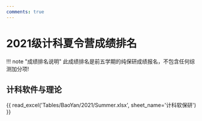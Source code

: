 ```yaml
---
comments: true
---
```

# 2021级计科夏令营成绩排名

!!! note "成绩排名说明"
    此成绩排名是前五学期的纯保研成绩报名，不包含任何综测加分项!

## 计科软件与理论

{{ read_excel('Tables/BaoYan/2021/Summer.xlsx', sheet_name='计科软保研') }}